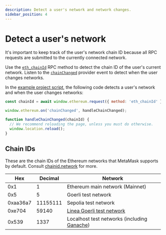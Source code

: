 ```yaml
---
description: Detect a user's network and network changes.
sidebar_position: 4
---
```


# Detect a user's network

It's important to keep track of the user's network chain ID because all RPC requests are submitted
to the currently connected network.

Use the [`eth_chainId`](/api-playground/eth_chainId)
RPC method to detect the chain ID of the user's current network.
Listen to the [`chainChanged`](../reference/provider-api.md#chainchanged) provider event to
detect when the user changes networks.

In the [example project script](set-up-dev-environment.md#example), the following code detects a
user's network and when the user changes networks:

```javascript title="index.js"
const chainId = await window.ethereum.request({ method: 'eth_chainId' });

window.ethereum.on('chainChanged', handleChainChanged);

function handleChainChanged(chainId) {
  // We recommend reloading the page, unless you must do otherwise.
  window.location.reload();
}
```

## Chain IDs

These are the chain IDs of the Ethereum networks that MetaMask supports by default.
Consult [chainid.network](https://chainid.network) for more.

| Hex      | Decimal  | Network                                                                   |
|----------|----------|---------------------------------------------------------------------------|
| 0x1      | 1        | Ethereum main network (Mainnet)                                           |
| 0x5      | 5        | Goerli test network                                                       |
| 0xaa36a7 | 11155111 | Sepolia test network                                                      |
| 0xe704   | 59140    | [Linea Goerli test network](https://docs.linea.build/)                    |
| 0x539    | 1337     | Localhost test networks (including [Ganache](run-development-network.md)) |
